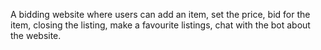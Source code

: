 A bidding website where users can add an item, set the price, bid for the item, closing the listing, make a favourite listings, chat with the bot about the website.
